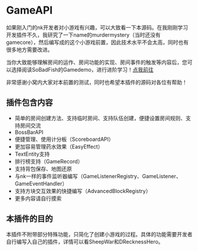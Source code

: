 # GameAPI

如果刚入门的nk开发者对小游戏有兴趣，可以大致看一下本源码。在我刚刚学习开发插件不久，我研究了一下name的murdermystery（当时还没有gamecore），然后编写成的这个小游戏前置，因此技术水平不会太高，同时也有很多地方需要改进。

当你大致能够理解房间的运作、房间功能的实现、房间事件的触发等内容后，您可以选择阅读SoBadFish的Gamedemo，进行进阶学习！[点我前往](https://github.com/SoBadFish/GameDemo)

非常感谢小窝内大家对本前置的测试，同时也希望本插件的源码对各位有帮助！

## 插件包含内容

- 简单的房间创建方法、支持临时房间、支持队伍创建，便捷设置房间规则、支持房间交流
- BossBarAPI
- 便捷管理、使用计分板（ScoreboardAPI）
- 更加容易管理药水效果（EasyEffect）
- TextEntity支持
- 排行榜支持（GameRecord）
- 支持背包保存、地图还原
- 与nk一样的事件监听器编写（GameListenerRegistry、GameListener、GameEventHandler）
- 支持方块交互效果的快捷编写（AdvancedBlockRegistry）
- 更多内容请自行摸索

## 本插件的目的

本插件不附带部分特殊功能，只简化了创建小游戏的过程。具体的功能需要开发者自行编写入自己的插件，详情可以看SheepWar和DRecknessHero。
